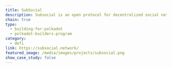 ```yaml
---
title: SubSocial
description: Subsocial is an open protocol for decentralized social networks and marketplaces built with Substrate and IPFS.
chain: true
type:
  - building-for-polkadot
  - polkadot-builders-program
category:
  - defi
link: https://subsocial.network/
featured_image: /media/images/projects/subsocial.png
show_case_study: false
---
```

